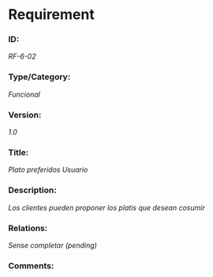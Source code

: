 # Requirement 
### ID: 
_RF-6-02_

### Type/Category: 
_Funcional_

### Version: 
_1.0_ 

### Title: 
_Plato preferidos Usuario_

### Description: 
_Los clientes pueden proponer los platis que desean cosumir_

### Relations: 
_Sense completar (pending)_ 

### Comments:
